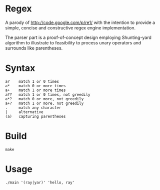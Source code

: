 # Regex

A parody of http://code.google.com/p/re1/ with the intention to provide a
simple, concise and constructive regex engine implementation.

The parser part is a proof-of-concept design employing Shunting-yard algorithm
to illustrate to feasibility to process unary operators and surrounds like
parentheses.

# Syntax

    a?    match 1 or 0 times
    a*    match 0 or more times
    a+    match 1 or more times
    a??   match 1 or 0 times, not greedily
    a*?   match 0 or more, not greedily
    a+?   match 1 or more, not greedily
    .     match any character
    |     alternative
    (a)   capturing parentheses

# Build

    make

# Usage

    ./main '(ray|yar)' 'hello, ray'
